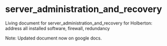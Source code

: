 # server_administration_and_recovery
Living document for server_administration_and_recovery for Holberton:  address all installed software, firewall, redundancy

Note: Updated document now on google docs.
